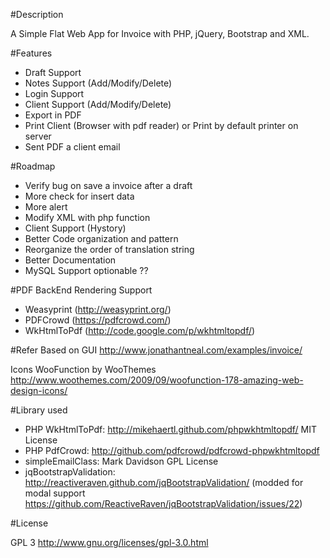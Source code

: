 #Description

A Simple Flat Web App for Invoice with PHP, jQuery, Bootstrap and XML.

#Features
- Draft Support
- Notes Support (Add/Modify/Delete)
- Login Support
- Client Support (Add/Modify/Delete)
- Export in PDF
- Print Client (Browser with pdf reader) or Print by default printer on server
- Sent PDF a client email

#Roadmap

- Verify bug on save a invoice after a draft
- More check for insert data
- More alert
- Modify XML with php function
- Client Support (Hystory)
- Better Code organization and pattern
- Reorganize the order of translation string
- Better Documentation
- MySQL Support optionable ??

#PDF BackEnd Rendering Support
- Weasyprint (http://weasyprint.org/)
- PDFCrowd (https://pdfcrowd.com/)
- WkHtmlToPdf (http://code.google.com/p/wkhtmltopdf/)

#Refer
Based on GUI http://www.jonathantneal.com/examples/invoice/

Icons WooFunction by WooThemes http://www.woothemes.com/2009/09/woofunction-178-amazing-web-design-icons/

#Library used
- PHP WkHtmlToPdf: http://mikehaertl.github.com/phpwkhtmltopdf/ MIT License
- PHP PdfCrowd: http://github.com/pdfcrowd/pdfcrowd-phpwkhtmltopdf
- simpleEmailClass: Mark Davidson GPL License
- jqBootstrapValidation: http://reactiveraven.github.com/jqBootstrapValidation/ (modded for modal support https://github.com/ReactiveRaven/jqBootstrapValidation/issues/22)

#License

GPL 3 http://www.gnu.org/licenses/gpl-3.0.html